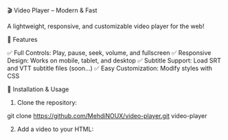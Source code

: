 🎬 Video Player – Modern & Fast

A lightweight, responsive, and customizable video player for the web!

🚀 Features

✅ Full Controls: Play, pause, seek, volume, and fullscreen
✅ Responsive Design: Works on mobile, tablet, and desktop
✅ Subtitle Support: Load SRT and VTT subtitle files (soon...)
✅ Easy Customization: Modify styles with CSS

🔧 Installation & Usage

1. Clone the repository:

git clone https://github.com/MehdiNOUX/video-player.git
video-player


2. Add a video to your HTML:
